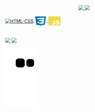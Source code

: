<div align="center">
  <a href="https://github.com/PauloAraujoDEV25">
  <img height="145em" src="https://github-readme-stats.vercel.app/api?username=PauloAraujoDEV25&show_icons=true&theme=dracula&include_all_commits=true&count_private=true"/>
  <img height="145em" src="https://github-readme-stats.vercel.app/api/top-langs/?username=PauloAraujoDEV25&layout=compact&langs_count=7&theme=dracula"/>
 </div>
  
  <div style="display: inline"><br>
  <img align="center" alt="HTML-CSS" height="30" width="40" alt=" Logo HTML" src="https://raw.githubusercontent.com/devicons/devicon/master/icons/html5/html5-   original.svg">
  <img align="center" alt="HTML-CSS" height="30" width="40" alt=" Logo CSS"src="https://raw.githubusercontent.com/devicons/devicon/master/icons/css3/css3-original.svg">
  <img align="center" alt="Js" height="30" width="40" src="https://raw.githubusercontent.com/devicons/devicon/master/icons/javascript/javascript-plain.svg">
  <src="https://media.discordapp.net/attachments/639956127056134178/890373478988013628/Publicacoes_Instagram_1_1.png?width=676&height=676">
</div>
    <div> 
     
  #
  <div style="display: inline">    
  <a href="https://instagram.com/" target="_blank" target="_blank"><img src="https://img.shields.io/badge/-Instagram-%23E4405F?style=for-the-badge&logo=instagram&logoColor=white" target="_blank"></a>
  <a href="https://www.linkedin.com/in/
" target="_blank"><img src="https://img.shields.io/badge/-LinkedIn-%230077B5?style=for-the-badge&logo=linkedin&logoColor=white" target="_blank"></a> 
     
  ![Snake animation](https://github.com/rafaballerini/rafaballerini/blob/output/github-contribution-grid-snake.svg)
 
</div>
